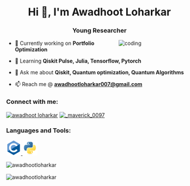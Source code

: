 <h1 align="center">Hi 👋, I'm Awadhoot Loharkar</h1>
<h3 align="center">Young Researcher</h3>

<img align = "right" alt ="coding" width ="200" src ="https://media4.giphy.com/media/v1.Y2lkPTc5MGI3NjExbzM1eHVvNG5ueXZlMG82ajU2bXRmOGtlZDBuYnVlZ29jbmRybGZkZCZlcD12MV9pbnRlcm5hbF9naWZfYnlfaWQmY3Q9Zw/RbDKaczqWovIugyJmW/giphy.gif">

- 🔭  Currently working on **Portfolio Optimization**

- 🌱  Learning **Qiskit Pulse, Julia, Tensorflow, Pytorch**

- 💬 Ask me about **Qiskit, Quantum optimization, Quantum Algorithms**

- 📫 Reach me @ **awadhootloharkar007@gmail.com**

<h3 align="left">Connect with me:</h3>
<p align="left">
<a href="https://linkedin.com/in/awadhoot loharkar" target="blank"><img align="center" src="https://raw.githubusercontent.com/rahuldkjain/github-profile-readme-generator/master/src/images/icons/Social/linked-in-alt.svg" alt="awadhoot loharkar" height="30" width="40" /></a>
<a href="https://instagram.com/_maverick_0097" target="blank"><img align="center" src="https://raw.githubusercontent.com/rahuldkjain/github-profile-readme-generator/master/src/images/icons/Social/instagram.svg" alt="_maverick_0097" height="30" width="40" /></a>
</p>

<h3 align="left">Languages and Tools:</h3>
<p align="left"> <a href="https://www.cprogramming.com/" target="_blank" rel="noreferrer"> <img src="https://raw.githubusercontent.com/devicons/devicon/master/icons/c/c-original.svg" alt="c" width="40" height="40"/> </a> <a href="https://www.python.org" target="_blank" rel="noreferrer"> <img src="https://raw.githubusercontent.com/devicons/devicon/master/icons/python/python-original.svg" alt="python" width="40" height="40"/> </a> </p>

<p><img align="center" src="https://github-readme-stats.vercel.app/api/top-langs?username=awadhootloharkar&show_icons=true&locale=en&layout=compact" alt="awadhootloharkar" /></p>

<p><img align="center" src="https://github-readme-streak-stats.herokuapp.com/?user=awadhootloharkar&" alt="awadhootloharkar" /></p>
